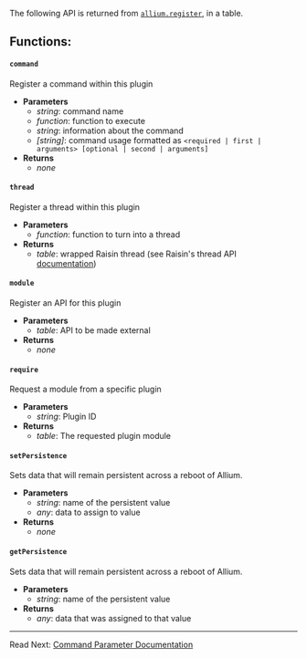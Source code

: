 The following API is returned from [`allium.register`](Allium-API.md), in a table. 

## Functions:
#### `command`
Register a command within this plugin
- **Parameters**
  - _string_: command name
  - _function_: function to execute
  - _string_: information about the command
  - _[string]_: command usage formatted as `<required | first | arguments> [optional | second | arguments]`
- **Returns**
  - _none_

#### `thread`
Register a thread within this plugin
- **Parameters**
  - _function_: function to turn into a thread
- **Returns**
  - _table_: wrapped Raisin thread (see Raisin's thread API [documentation](https://github.com/hugeblank/raisin/wiki))

#### `module`
Register an API for this plugin
- **Parameters**
  - _table_: API to be made external
- **Returns**
  - _none_

#### `require`
Request a module from a specific plugin
- **Parameters**
  - _string_: Plugin ID
- **Returns**
  - _table_: The requested plugin module

#### `setPersistence`
Sets data that will remain persistent across a reboot of Allium.
- **Parameters**
  - _string_: name of the persistent value
  - _any_: data to assign to value
- **Returns**
  - _none_

#### `getPersistence`
Sets data that will remain persistent across a reboot of Allium.
- **Parameters**
  - _string_: name of the persistent value
- **Returns**
  - _any_: data that was assigned to that value
---
Read Next: [Command Parameter Documentation](Command-Parameter.md)